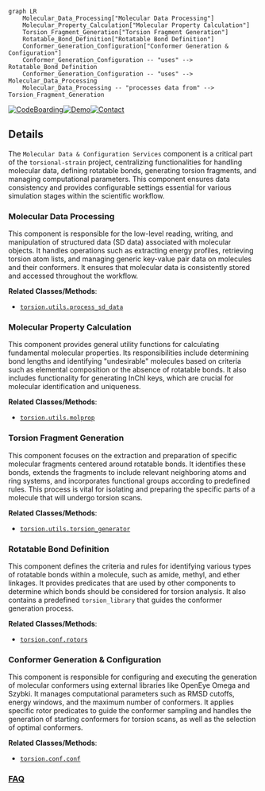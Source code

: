 ```mermaid
graph LR
    Molecular_Data_Processing["Molecular Data Processing"]
    Molecular_Property_Calculation["Molecular Property Calculation"]
    Torsion_Fragment_Generation["Torsion Fragment Generation"]
    Rotatable_Bond_Definition["Rotatable Bond Definition"]
    Conformer_Generation_Configuration["Conformer Generation & Configuration"]
    Conformer_Generation_Configuration -- "uses" --> Rotatable_Bond_Definition
    Conformer_Generation_Configuration -- "uses" --> Molecular_Data_Processing
    Molecular_Data_Processing -- "processes data from" --> Torsion_Fragment_Generation
```

[![CodeBoarding](https://img.shields.io/badge/Generated%20by-CodeBoarding-9cf?style=flat-square)](https://github.com/CodeBoarding/GeneratedOnBoardings)[![Demo](https://img.shields.io/badge/Try%20our-Demo-blue?style=flat-square)](https://www.codeboarding.org/demo)[![Contact](https://img.shields.io/badge/Contact%20us%20-%20contact@codeboarding.org-lightgrey?style=flat-square)](mailto:contact@codeboarding.org)

## Details

The `Molecular Data & Configuration Services` component is a critical part of the `torsional-strain` project, centralizing functionalities for handling molecular data, defining rotatable bonds, generating torsion fragments, and managing computational parameters. This component ensures data consistency and provides configurable settings essential for various simulation stages within the scientific workflow.

### Molecular Data Processing
This component is responsible for the low-level reading, writing, and manipulation of structured data (SD data) associated with molecular objects. It handles operations such as extracting energy profiles, retrieving torsion atom lists, and managing generic key-value pair data on molecules and their conformers. It ensures that molecular data is consistently stored and accessed throughout the workflow.


**Related Classes/Methods**:

- <a href="https://github.com/pfizer-opensource/torsional-strain/blob/master/torsion/utils/process_sd_data.py" target="_blank" rel="noopener noreferrer">`torsion.utils.process_sd_data`</a>


### Molecular Property Calculation
This component provides general utility functions for calculating fundamental molecular properties. Its responsibilities include determining bond lengths and identifying "undesirable" molecules based on criteria such as elemental composition or the absence of rotatable bonds. It also includes functionality for generating InChI keys, which are crucial for molecular identification and uniqueness.


**Related Classes/Methods**:

- <a href="https://github.com/pfizer-opensource/torsional-strain/blob/master/torsion/utils/molprop.py" target="_blank" rel="noopener noreferrer">`torsion.utils.molprop`</a>


### Torsion Fragment Generation
This component focuses on the extraction and preparation of specific molecular fragments centered around rotatable bonds. It identifies these bonds, extends the fragments to include relevant neighboring atoms and ring systems, and incorporates functional groups according to predefined rules. This process is vital for isolating and preparing the specific parts of a molecule that will undergo torsion scans.


**Related Classes/Methods**:

- <a href="https://github.com/pfizer-opensource/torsional-strain/blob/master/torsion/utils/torsion_generator.py" target="_blank" rel="noopener noreferrer">`torsion.utils.torsion_generator`</a>


### Rotatable Bond Definition
This component defines the criteria and rules for identifying various types of rotatable bonds within a molecule, such as amide, methyl, and ether linkages. It provides predicates that are used by other components to determine which bonds should be considered for torsion analysis. It also contains a predefined `torsion_library` that guides the conformer generation process.


**Related Classes/Methods**:

- <a href="https://github.com/pfizer-opensource/torsional-strain/blob/master/torsion/conf/rotors.py" target="_blank" rel="noopener noreferrer">`torsion.conf.rotors`</a>


### Conformer Generation & Configuration
This component is responsible for configuring and executing the generation of molecular conformers using external libraries like OpenEye Omega and Szybki. It manages computational parameters such as RMSD cutoffs, energy windows, and the maximum number of conformers. It applies specific rotor predicates to guide the conformer sampling and handles the generation of starting conformers for torsion scans, as well as the selection of optimal conformers.


**Related Classes/Methods**:

- <a href="https://github.com/pfizer-opensource/torsional-strain/blob/master/src/torsion/conf/conf.py" target="_blank" rel="noopener noreferrer">`torsion.conf.conf`</a>




### [FAQ](https://github.com/CodeBoarding/GeneratedOnBoardings/tree/main?tab=readme-ov-file#faq)
